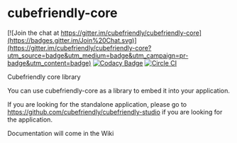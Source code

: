 # cubefriendly-core

[![Join the chat at https://gitter.im/cubefriendly/cubefriendly-core](https://badges.gitter.im/Join%20Chat.svg)](https://gitter.im/cubefriendly/cubefriendly-core?utm_source=badge&utm_medium=badge&utm_campaign=pr-badge&utm_content=badge)
[![Codacy Badge](https://www.codacy.com/project/badge/21c79364bf274815ad21b06d5319766f)](https://www.codacy.com/public/cubefriendly/cubefriendly-core)
[![Circle CI](https://circleci.com/gh/cubefriendly/cubefriendly-core.svg?style=svg)](https://circleci.com/gh/cubefriendly/cubefriendly-core)

Cubefriendly core library

You can use cubefriendly-core as a library to embed it into your application.

If you are looking for the standalone application, please go to https://github.com/cubefriendly/cubefriendly-studio if you are looking for the application.

Documentation will come in the Wiki
